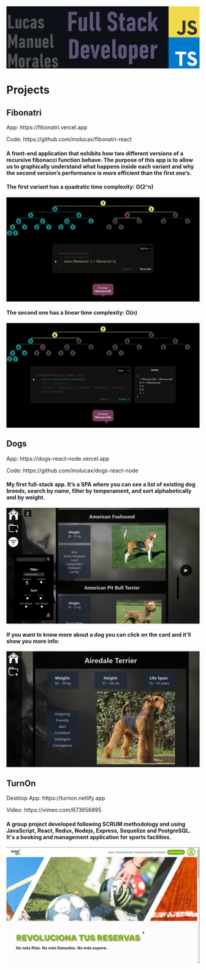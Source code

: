 <img align="center" src="https://raw.githubusercontent.com/molucax/molucax/master/header.png" alt="header" width="auto" />
<div>
  <h1>Projects</h1>
    <div>
      <h2>Fibonatri</h2>
      <p>App: https://fibonatri.vercel.app</p>
      <p>Code: https://github.com/molucax/fibonatri-react</p>
      <h4>A front-end application that exhibits how two different versions of a recursive fibonacci function behave. The purpose of this app is to allow us to graphically understand what happens inside each variant and why the second version’s performance is more efficient than the first one’s.</h4>
      <h4>The first variant has a quadratic time complexity: O(2^n)</h4>
      <img align="center" src="https://raw.githubusercontent.com/molucax/molucax/master/fibonatriO2N.png" alt="header" width="auto" />
      <h4>The second one has a linear time complexity: O(n)</h4>
      <img align="center" src="https://raw.githubusercontent.com/molucax/molucax/master/fibonatriON.png" alt="header" width="auto" />
    </div>
  <div>
      <h2>Dogs</h2>
      <p>App: https://dogs-react-node.vercel.app</p>
      <p>Code: https://github.com/molucax/dogs-react-node</p>
      <h4>My first full-stack app. It’s a SPA where you can see a list of existing dog breeds, search by name, filter by temperament, and sort alphabetically and by weight.</h4>
      <img align="center" src="https://raw.githubusercontent.com/molucax/molucax/master/dogs2.png" alt="header" width="auto" />
     <h4>If you want to know more about a dog you can click on the card and it'll show you more info:</h4>
     <img align="center" src="https://raw.githubusercontent.com/molucax/molucax/master/dogs1.png" alt="header" width="auto" />
   </div>
  <div>
      <h2>TurnOn</h2>
      <p>Desktop App: https://turnon.netlify.app</p>
      <p>Video: https://vimeo.com/673656895</p>
      <h4>A group project developed following SCRUM methodology and using JavaScript, React, Redux, Nodejs, Express, Sequelize and PostgreSQL. It's a booking and management application for sports facilities.</h4>
     <img align="center" src="https://raw.githubusercontent.com/molucax/molucax/master/turnon1.png" alt="header" width="auto" />
</div>

